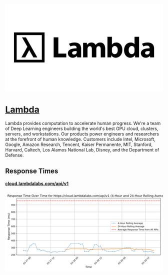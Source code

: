 [![Visit Lambda](imagePreview.png)](https://lambdalabs.com)

# [Lambda](https://lambdalabs.com)

Lambda provides computation to accelerate human progress. We're a team of Deep Learning engineers building the world's best GPU cloud, clusters, servers, and workstations. Our products power engineers and researchers at the forefront of human knowledge. Customers include Intel, Microsoft, Google, Amazon Research, Tencent, Kaiser Permanente, MIT, Stanford, Harvard, Caltech, Los Alamos National Lab, Disney, and the Department of Defense.

## Response Times

#### [cloud.lambdalabs.com/api/v1](https://cloud.lambdalabs.com/api/v1)

![cloud.lambdalabs.com/api/v1](response-time-charts/636c6f75642e6c616d6264616c6162732e636f6d2f6170692f7631.svg)
